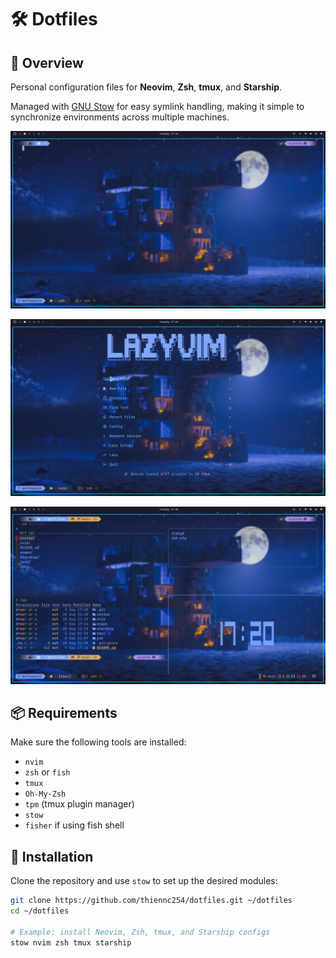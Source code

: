 # 🛠️ Dotfiles

## 📌 Overview

Personal configuration files for **Neovim**, **Zsh**, **tmux**, and **Starship**.

Managed with [GNU Stow](https://www.gnu.org/software/stow/) for easy symlink handling, making it simple to synchronize environments across multiple machines.

![Screen1](snaps/snap1.png)

![Screen2](snaps/snap2.png)

![Screen3](snaps/snap3.png)

## 📦 Requirements

Make sure the following tools are installed:

- `nvim`
- `zsh` or `fish`
- `tmux`
- `Oh-My-Zsh`
- `tpm` (tmux plugin manager)
- `stow`
- `fisher` if using fish shell

## 🚀 Installation

Clone the repository and use `stow` to set up the desired modules:

```sh
git clone https://github.com/thiennc254/dotfiles.git ~/dotfiles
cd ~/dotfiles

# Example: install Neovim, Zsh, tmux, and Starship configs
stow nvim zsh tmux starship
```
